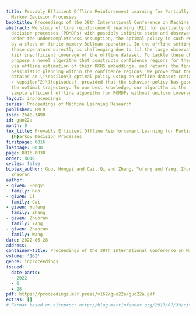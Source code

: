 ```yaml
---
title: Provably Efficient Offline Reinforcement Learning for Partially Observable
  Markov Decision Processes
booktitle: Proceedings of the 39th International Conference on Machine Learning
abstract: We study offline reinforcement learning (RL) for partially observable Markov
  decision processes (POMDPs) with possibly infinite state and observation spaces.
  Under the undercompleteness assumption, the optimal policy in such POMDPs are characterized
  by a class of finite-memory Bellman operators. In the offline setting, estimating
  these operators directly is challenging due to (i) the large observation space and
  (ii) insufficient coverage of the offline dataset. To tackle these challenges, we
  propose a novel algorithm that constructs confidence regions for these Bellman operators
  via offline estimation of their RKHS embeddings, and returns the final policy via
  pessimistic planning within the confidence regions. We prove that the proposed algorithm
  attains an \(\epsilon\)-optimal policy using an offline dataset containing \(\tilde\cO(1
  / \epsilon^2)\){episodes}, provided that the behavior policy has good coverage over
  the optimal trajectory. To our best knowledge, our algorithm is the first provably
  sample efficient offline algorithm for POMDPs without uniform coverage assumptions.
layout: inproceedings
series: Proceedings of Machine Learning Research
publisher: PMLR
issn: 2640-3498
id: guo22a
month: 0
tex_title: Provably Efficient Offline Reinforcement Learning for Partially Observable
  {M}arkov Decision Processes
firstpage: 8016
lastpage: 8038
page: 8016-8038
order: 8016
cycles: false
bibtex_author: Guo, Hongyi and Cai, Qi and Zhang, Yufeng and Yang, Zhuoran and Wang,
  Zhaoran
author:
- given: Hongyi
  family: Guo
- given: Qi
  family: Cai
- given: Yufeng
  family: Zhang
- given: Zhuoran
  family: Yang
- given: Zhaoran
  family: Wang
date: 2022-06-28
address:
container-title: Proceedings of the 39th International Conference on Machine Learning
volume: '162'
genre: inproceedings
issued:
  date-parts:
  - 2022
  - 6
  - 28
pdf: https://proceedings.mlr.press/v162/guo22a/guo22a.pdf
extras: []
# Format based on citeproc: http://blog.martinfenner.org/2013/07/30/citeproc-yaml-for-bibliographies/
---
```

